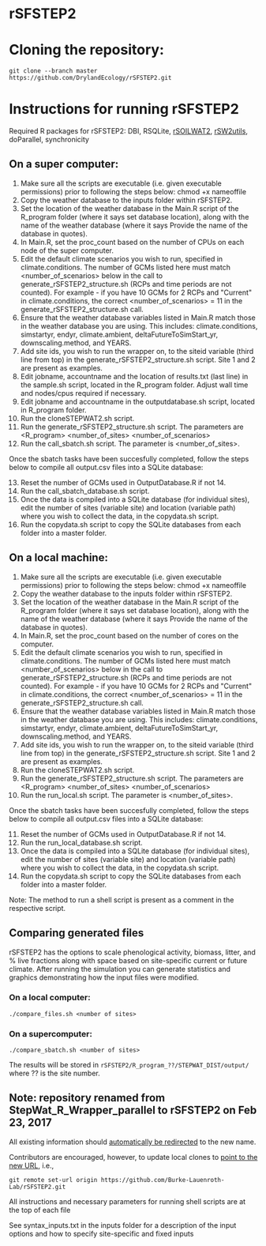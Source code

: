 # rSFSTEP2

# Cloning the repository:
```
git clone --branch master https://github.com/DrylandEcology/rSFSTEP2.git
```

# Instructions for running rSFSTEP2

Required R packages for rSFSTEP2: 
DBI, RSQLite, [rSOILWAT2](https://github.com/DrylandEcology/rSOILWAT2#installation), [rSW2utils](https://github.com/DrylandEcology/rSW2utils#installation), doParallel, synchronicity

On a super computer:
--
1. Make sure all the scripts are executable (i.e. given executable permissions) prior to following the steps below: chmod +x nameoffile
2. Copy the weather database to the inputs folder within rSFSTEP2.
3. Set the location of the weather database in the Main.R script of the R_program folder (where it says set database location), along with the name of the weather database (where it says Provide the name of the database in quotes).
4. In Main.R, set the proc_count based on the number of CPUs on each node of the super computer. 
5. Edit the default climate scenarios you wish to run, specified in climate.conditions. The number of GCMs listed here must match <number_of_scenarios> below in the call to generate_rSFSTEP2_structure.sh (RCPs and time periods are not counted).
	For example - if you have 10 GCMs for 2 RCPs and "Current" in climate.conditions, the correct <number_of_scenarios> = 11 in the generate_rSFSTEP2_structure.sh call.
6. Ensure that the weather database variables listed in Main.R match those in the weather database you are using. This includes: climate.conditions, simstartyr, endyr, climate.ambient, deltaFutureToSimStart_yr, downscaling.method, and YEARS.
7. Add site ids, you wish to run the wrapper on, to the siteid variable (third line from top) in the generate_rSFSTEP2_structure.sh script. Site 1 and 2 are present as examples.
8. Edit jobname, accountname and the location of results.txt (last line) in the sample.sh script, located in the R_program folder. Adjust wall time and nodes/cpus required if necessary.
9. Edit jobname and accountname in the outputdatabase.sh script, located in R_program folder. 
10. Run the cloneSTEPWAT2.sh script.
11. Run the generate_rSFSTEP2_structure.sh script. The parameters are <R_program> <number_of_sites> <number_of_scenarios>
12. Run the call_sbatch.sh script. The parameter is <number_of_sites>. 

Once the sbatch tasks have been succesfully completed, follow the steps below to compile all output.csv files into a SQLite database:

13. Reset the number of GCMs used in OutputDatabase.R if not 14.
14. Run the call_sbatch_database.sh script.
15. Once the data is compiled into a SQLite database (for individual sites), edit the number of sites (variable site) and location (variable path) where you wish to collect the data, in the copydata.sh script.
16. Run the copydata.sh script to copy the SQLite databases from each folder into a master folder.

On a local machine:
--
1. Make sure all the scripts are executable (i.e. given executable permissions) prior to following the steps below: chmod +x nameoffile
2. Copy the weather database to the inputs folder within rSFSTEP2.
3. Set the location of the weather database in the Main.R script of the R_program folder (where it says set database location), along with the name of the weather database (where it says Provide the name of the database in quotes).
4. In Main.R, set the proc_count based on the number of cores on the computer.
5. Edit the default climate scenarios you wish to run, specified in climate.conditions. The number of GCMs listed here must match <number_of_scenarios> below in the call to generate_rSFSTEP2_structure.sh (RCPs and time periods are not counted).
	For example - if you have 10 GCMs for 2 RCPs and "Current" in climate.conditions, the correct <number_of_scenarios> = 11 in the generate_rSFSTEP2_structure.sh call.
6. Ensure that the weather database variables listed in Main.R match those in the weather database you are using. This includes: climate.conditions, simstartyr, endyr, climate.ambient, deltaFutureToSimStart_yr, downscaling.method, and YEARS.
7. Add site ids, you wish to run the wrapper on, to the siteid variable (third line from top) in the generate_rSFSTEP2_structure.sh script. Site 1 and 2 are present as examples.
8. Run the cloneSTEPWAT2.sh script.
9. Run the generate_rSFSTEP2_structure.sh script. The parameters are <R_program> <number_of_sites> <number_of_scenarios>
10. Run the run_local.sh script. The parameter is <number_of_sites>. 

Once the sbatch tasks have been succesfully completed, follow the steps below to compile all output.csv files into a SQLite database:

11. Reset the number of GCMs used in OutputDatabase.R if not 14.
12. Run the run_local_database.sh script.
13. Once the data is compiled into a SQLite database (for individual sites), edit the number of sites (variable site) and location (variable path) where you wish to collect the data, in the copydata.sh script.
14. Run the copydata.sh script to copy the SQLite databases from each folder into a master folder.

Note: The method to run a shell script is present as a comment in the respective script. 

## Comparing generated files
rSFSTEP2 has the options to scale phenological activity, biomass, litter, and % live fractions along with space based on site-specific current or future climate. After running the simulation you can generate statistics and graphics demonstrating how the input files were modified. 
### On a local computer:
```
./compare_files.sh <number of sites>
```
### On a supercomputer:
```
./compare_sbatch.sh <number of sites>
```

The results will be stored in `rSFSTEP2/R_program_??/STEPWAT_DIST/output/` where ?? is the site number.

## Note: repository renamed from StepWat_R_Wrapper_parallel to rSFSTEP2 on Feb 23, 2017

All existing information should [automatically be redirected](https://help.github.com/articles/renaming-a-repository/) to the new name.

Contributors are encouraged, however, to update local clones to [point to the new URL](https://help.github.com/articles/changing-a-remote-s-url/), i.e., 
```
git remote set-url origin https://github.com/Burke-Lauenroth-Lab/rSFSTEP2.git
```

All instructions and necessary parameters for running shell scripts are at the top of each file

See syntax_inputs.txt in the inputs folder for a description of the input options and how to specify site-specific and fixed inputs
